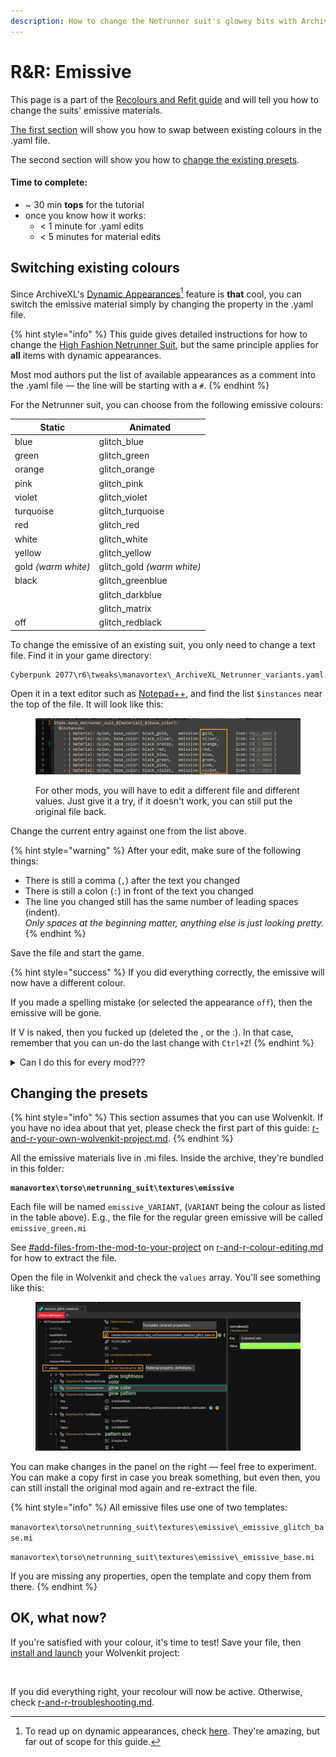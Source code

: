 ```yaml
---
description: How to change the Netrunner suit's glowey bits with ArchiveXL Dynamic Variants
---
```


# R\&R: Emissive

This page is a part of the [Recolours and Refit guide](broken-reference) and will tell you how to change the suits' emissive materials.&#x20;

[The first section](r-and-r-emissive.md#switching-existing-colours) will show you how to swap between existing colours in the .yaml file.

The second section will show you how to [change the existing presets](r-and-r-emissive.md#changing-the-presets).&#x20;

#### **Time to complete:**&#x20;

* \~ 30 min **tops** for the tutorial
* once you know how it works:&#x20;
  * < 1 minute for .yaml edits
  * < 5 minutes for material edits

## Switching existing colours

Since ArchiveXL's [Dynamic Appearances](#user-content-fn-1)[^1] feature is **that** cool, you can switch the emissive material simply by changing the property in the .yaml file.&#x20;

{% hint style="info" %}
This guide gives detailed instructions for how to change the [High Fashion Netrunner Suit](https://www.nexusmods.com/cyberpunk2077/mods/9314), but the same principle applies for **all** items with dynamic appearances.&#x20;

Most mod authors put the list of available appearances as a comment into the .yaml file — the line will be starting with a `#`.
{% endhint %}

For the Netrunner suit, you can choose from the following emissive colours:

| Static              | Animated                    |
| ------------------- | --------------------------- |
| blue                | glitch\_blue                |
| green               | glitch\_green               |
| orange              | glitch\_orange              |
| pink                | glitch\_pink                |
| violet              | glitch\_violet              |
| turquoise           | glitch\_turquoise           |
| red                 | glitch\_red                 |
| white               | glitch\_white               |
| yellow              | glitch\_yellow              |
| gold _(warm white)_ | glitch\_gold _(warm white)_ |
| black               | glitch\_greenblue           |
|                     | glitch\_darkblue            |
|                     | glitch\_matrix              |
| off                 | glitch\_redblack            |

To change the emissive of an existing suit, you only need to change a text file. Find it in your game directory:

```
Cyberpunk 2077\r6\tweaks\manavortex\_ArchiveXL_Netrunner_variants.yaml
```

Open it in a text editor such as [Notepad++](https://notepad-plus-plus.org/downloads/), and find the list `$instances` near the top of the file. It will look like this:

<figure><img src="../../../../.gitbook/assets/netrunner_suits_emissive.png" alt=""><figcaption><p>For other mods, you will have to edit a different file and different values. Just give it a try, if it doesn't work, you can still put the original file back.</p></figcaption></figure>

Change the current entry against one from the list above.&#x20;

{% hint style="warning" %}
After your edit, make sure of the following things:

* There is still a comma (`,`) after the text you changed
* There is still a colon (`:`) in front of the text you changed
* The line you changed still has the same number of leading spaces (indent). \
  _Only spaces at the beginning matter, anything else is just looking pretty._
{% endhint %}

Save the file and start the game.&#x20;

{% hint style="success" %}
If you did everything correctly, the emissive will now have a different colour.&#x20;

If you made a spelling mistake (or selected the appearance `off`), then the emissive will be gone.

If V is naked, then you fucked up (deleted the , or the :). In that case, remember that you can un-do the last change with `Ctrl+Z`!
{% endhint %}

<details>

<summary>Can I do this for every mod???</summary>

Unfortunately not! The mod author has to enable this feature via [archivexl-dynamic-variants.md](../adding-new-items/archivexl-dynamic-variants.md "mention") and split/colorize their meshes accordingly.

If a mod doesn't mention in the description that they support this feature, you can use the techniques under [r-and-r-colour-editing.md](r-and-r-colour-editing.md "mention") to make your own recolours anyway.

</details>

## Changing the presets

{% hint style="info" %}
This section assumes that you can use Wolvenkit. If you have no idea about that yet, please check the first part of this guide: [r-and-r-your-own-wolvenkit-project.md](r-and-r-your-own-wolvenkit-project.md "mention").
{% endhint %}

All the emissive materials live in .mi files. Inside the archive, they're bundled in this folder:

<pre><code><strong>manavortex\torso\netrunning_suit\textures\emissive
</strong></code></pre>

Each file will be named `emissive_VARIANT`, (`VARIANT` being the colour as listed in the table above). E.g., the file for the regular green emissive will be called `emissive_green.mi`

See [#add-files-from-the-mod-to-your-project](r-and-r-your-own-wolvenkit-project.md#add-files-from-the-mod-to-your-project "mention") on [r-and-r-colour-editing.md](r-and-r-colour-editing.md "mention") for how to extract the file.&#x20;

Open the file in Wolvenkit and check the `values` array. You'll see something like this:

<figure><img src="../../../../.gitbook/assets/netrunner_suits_emissive_properties.png" alt=""><figcaption></figcaption></figure>

You can make changes in the panel on the right — feel free to experiment. You can make a copy first in case you break something, but even then, you can still install the original mod again and re-extract the file.

{% hint style="info" %}
All emissive files use one of two templates:

`manavortex\torso\netrunning_suit\textures\emissive\_emissive_glitch_base.mi`

`manavortex\torso\netrunning_suit\textures\emissive\_emissive_base.mi`

If you are missing any properties, open the template and copy them from there.
{% endhint %}

## OK, what now?

If you're satisfied with your colour, it's time to test! Save your file, then [install and launch](https://app.gitbook.com/s/-MP\_ozZVx2gRZUPXkd4r/wolvenkit-app/menu/toolbar#install-and-launch) your Wolvenkit project:

<figure><img src="https://files.gitbook.com/v0/b/gitbook-x-prod.appspot.com/o/spaces%2F-MP_ozZVx2gRZUPXkd4r%2Fuploads%2FUs6kZEwmFHhn8f8QCIKb%2Fwolvenkit_install_and_launch.png?alt=media&#x26;token=66c24ef4-0525-4476-80a2-aaf461f445ac" alt=""><figcaption></figcaption></figure>

If you did everything right, your recolour will now be active. Otherwise, check [r-and-r-troubleshooting.md](r-and-r-troubleshooting.md "mention").

[^1]: To read up on dynamic appearances, check [here](https://wiki.redmodding.org/cyberpunk-2077-modding/for-mod-creators/core-mods-explained/archivexl#dynamic-variants). They're amazing, but far out of scope for this guide.
